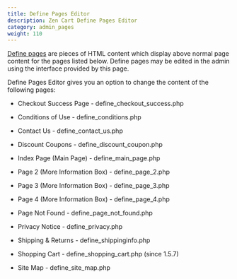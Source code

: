 ```yaml
---
title: Define Pages Editor
description: Zen Cart Define Pages Editor
category: admin_pages
weight: 110
---
```


[Define pages](/user/template/define_pages) are pieces of HTML content which display above normal page content for the pages listed below.  Define pages may be edited in the admin using the interface provided by this page. 

Define Pages Editor gives you an option to change the content of the following pages:

- Checkout Success Page - define_checkout_success.php

- Conditions of Use - define_conditions.php

- Contact Us - define_contact_us.php

- Discount Coupons - define_discount_coupon.php

- Index Page (Main Page) - define_main_page.php

- Page 2 (More Information Box) - define_page_2.php

- Page 3 (More Information Box) - define_page_3.php

- Page 4 (More Information Box) - define_page_4.php

- Page Not Found - define_page_not_found.php

- Privacy Notice - define_privacy.php

- Shipping & Returns - define_shippinginfo.php

- Shopping Cart - define_shopping_cart.php  (since 1.5.7)

- Site Map - define_site_map.php

